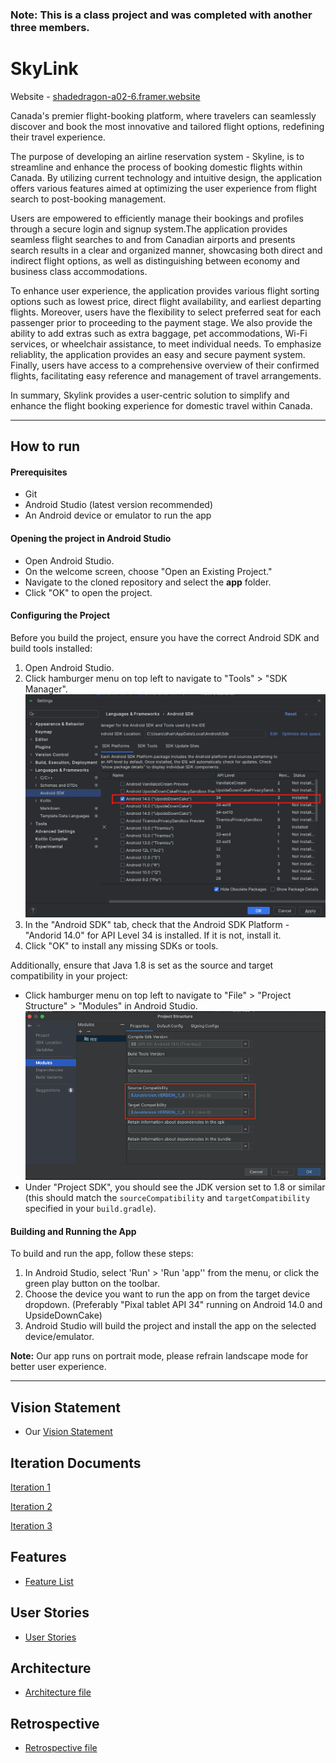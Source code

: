 ### Note: This is a class project and was completed with another three members. 

# SkyLink

Website - [shadedragon-a02-6.framer.website](https://shadedragon-a02-6.framer.website)

Canada's premier flight-booking platform, where travelers can seamlessly discover and book the most innovative and tailored flight options, redefining their travel experience.

The purpose of developing an airline reservation system - Skyline, is to streamline and enhance the process of booking domestic flights within Canada. By utilizing current technology and intuitive design, the application offers various features aimed at optimizing the user experience from flight search to post-booking management.

Users are empowered to efficiently manage their bookings and profiles through a secure login and signup system.The application provides seamless flight searches to and from Canadian airports and presents search results in a clear and organized manner, showcasing both direct and indirect flight options, as well as distinguishing between economy and business class accommodations.

To enhance user experience, the application provides various flight sorting options such as lowest price, direct flight availability, and earliest departing flights. Moreover, users have the flexibility to select preferred seat for each passenger prior to proceeding to the payment stage. We also provide the ability to add extras such as extra baggage, pet accommodations, Wi-Fi services, or wheelchair assistance, to meet individual needs. To emphasize reliablity, the application provides an easy and secure payment system. Finally, users have access to a comprehensive overview of their confirmed flights, facilitating easy reference and management of travel arrangements.

In summary, Skylink provides a user-centric solution to simplify and enhance the flight booking experience for domestic travel within Canada.

---

## How to run

#### Prerequisites

- Git
- Android Studio (latest version recommended)
- An Android device or emulator to run the app



#### Opening the project in Android Studio

- Open Android Studio.
- On the welcome screen, choose "Open an Existing Project."
- Navigate to the cloned repository and select the **app** folder.
- Click "OK" to open the project.

#### Configuring the Project

Before you build the project, ensure you have the correct Android SDK and build tools installed:

1. Open Android Studio.
2. Click hamburger menu on top left to navigate to "Tools" > "SDK Manager".
   ![sdk](/docs/sdk.png)
3. In the "Android SDK" tab, check that the Android SDK Platform - "Andorid 14.0" for API Level 34 is installed. If it is not, install it.
4. Click "OK" to install any missing SDKs or tools.

Additionally, ensure that Java 1.8 is set as the source and target compatibility in your project:

- Click hamburger menu on top left to navigate to "File" > "Project Structure" > "Modules" in Android Studio.
  ![Java Version](/docs/java.png)
- Under "Project SDK", you should see the JDK version set to 1.8 or similar (this should match the `sourceCompatibility` and `targetCompatibility` specified in your `build.gradle`).

#### Building and Running the App

To build and run the app, follow these steps:

1. In Android Studio, select 'Run' > 'Run 'app'' from the menu, or click the green play button on the toolbar.
2. Choose the device you want to run the app on from the target device dropdown. (Preferably "Pixal tablet API 34" running on Android 14.0 and UpsideDownCake)
3. Android Studio will build the project and install the app on the selected device/emulator.

**Note:** Our app runs on portrait mode, please refrain landscape mode for better user experience.

---

## Vision Statement

- Our [Vision Statement](/docs/VISION.md)

## Iteration Documents

[Iteration 1](https://code.cs.umanitoba.ca/comp3350-winter2024/shadedragon-a02-6/-/blob/main/docs/Iteration%201.md?ref_type=heads)

[Iteration 2](https://code.cs.umanitoba.ca/comp3350-winter2024/shadedragon-a02-6/-/blob/main/docs/Iteration%202.md?ref_type=heads)

[Iteration 3](https://code.cs.umanitoba.ca/comp3350-winter2024/shadedragon-a02-6/-/blob/main/docs/Iteration%203.md?ref_type=heads)

## Features

- [Feature List](https://code.cs.umanitoba.ca/comp3350-winter2024/shadedragon-a02-6/-/issues/?sort=created_date&state=all&label_name%5B%5D=Feature&milestone_title=Iteration%201&milestone_title=Iteration%202&milestone_title=Iteration%203&first_page_size=20)

## User Stories

- [User Stories](https://code.cs.umanitoba.ca/comp3350-winter2024/shadedragon-a02-6/-/issues/?sort=created_date&state=all&label_name%5B%5D=User%20Story&milestone_title=Iteration%201&milestone_title=Iteration%202&milestone_title=Iteration%203&first_page_size=20)

## Architecture

- [Architecture file](/docs/ARCHITECTURE.md)

## Retrospective

- [Retrospective file](/docs/RETROSPECTIVE.md)
